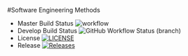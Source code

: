 #Software Engineering Methods


- Master Build Status ![workflow](https://github.com/MilanFly/sem/actions/workflows/main.yml/badge.svg)
- Develop Build Status ![GitHub Workflow Status (branch)](https://img.shields.io/github/workflow/status/MilanFly/sem/Workflow-for-hello-world-app/develop?style=flat-square)
- License [![LICENSE](https://img.shields.io/github/license/MilanFly/sem.svg?style=flat-square)](https://github.com/MilanFly/sem/blob/master/LICENSE)
- Release [![Releases](https://img.shields.io/github/release/MilanFly/sem/all.svg?style=flat-square)](https://github.com/MilanFly/sem/releases)
